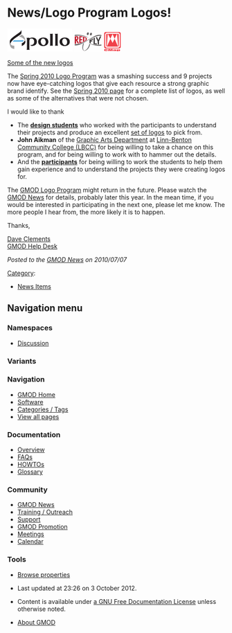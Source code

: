 



<span id="top"></span>




# <span dir="auto">News/Logo Program Logos!</span>









[<img
src="https://raw.githubusercontent.com/GMOD/gmod.github.io/main/mediawiki/images/thumb/1/1b/ApolloLogo.png/150px-ApolloLogo.png"
srcset="https://raw.githubusercontent.com/GMOD/gmod.github.io/main/mediawiki/images/thumb/1/1b/ApolloLogo.png/225px-ApolloLogo.png 1.5x, https://raw.githubusercontent.com/GMOD/gmod.github.io/main/mediawiki/images/thumb/1/1b/ApolloLogo.png/300px-ApolloLogo.png 2x"
width="150" height="54" alt="Apollo logo by Audra Radke" />](../Spring_2010_Logo_Program "Apollo logo by Audra Radke")
[<img
src="https://raw.githubusercontent.com/GMOD/gmod.github.io/main/mediawiki/images/thumb/1/1d/RedFlyLogo.png/65px-RedFlyLogo.png"
srcset="https://raw.githubusercontent.com/GMOD/gmod.github.io/main/mediawiki/images/thumb/1/1d/RedFlyLogo.png/98px-RedFlyLogo.png 1.5x, https://raw.githubusercontent.com/GMOD/gmod.github.io/main/mediawiki/images/thumb/1/1d/RedFlyLogo.png/130px-RedFlyLogo.png 2x"
width="65" height="46" alt="REDFly logo by Alex Read" />](../Spring_2010_Logo_Program "REDFly logo by Alex Read")
[<img
src="https://raw.githubusercontent.com/GMOD/gmod.github.io/main/mediawiki/images/thumb/3/33/CMapLogo.png/40px-CMapLogo.png"
srcset="https://raw.githubusercontent.com/GMOD/gmod.github.io/main/mediawiki/images/thumb/3/33/CMapLogo.png/60px-CMapLogo.png 1.5x, https://raw.githubusercontent.com/GMOD/gmod.github.io/main/mediawiki/images/thumb/3/33/CMapLogo.png/80px-CMapLogo.png 2x"
width="40" height="46" alt="CMap logo by Kathy Bracken" />](../Spring_2010_Logo_Program "CMap logo by Kathy Bracken")

[Some of the new
logos](../Spring_2010_Logo_Program "Spring 2010 Logo Program")

The [Spring 2010 Logo
Program](../Spring_2010_Logo_Program "Spring 2010 Logo Program") was a
smashing success and 9 projects now have eye-catching logos that give
each resource a strong graphic brand identify. See the [Spring 2010
page](../Spring_2010_Logo_Program "Spring 2010 Logo Program") for a
complete list of logos, as well as some of the alternatives that were
not chosen.

I would like to thank

- The **[design
  students](../Spring_2010_Logo_Program#Linn-Benton_Community_College "Spring 2010 Logo Program")**
  who worked with the participants to understand their projects and
  produce an excellent [set of
  logos](../Spring_2010_Logo_Program#Other_Logos "Spring 2010 Logo Program")
  to pick from.
- **John Aikman** of the
  <a href="http://www.linnbenton.edu/go/graphic-arts"
  class="external text" rel="nofollow">Graphic Arts Department</a> at
  <a href="http://www.linnbenton.edu/" class="external text"
  rel="nofollow">Linn-Benton Community College (LBCC)</a> for being
  willing to take a chance on this program, and for being willing to
  work with to hammer out the details.
- And the
  **[participants](../Spring_2010_Logo_Program#Projects "Spring 2010 Logo Program")**
  for being willing to work the students to help them gain experience
  and to understand the projects they were creating logos for.

The [GMOD Logo Program](../GMOD_Logo_Program "GMOD Logo Program") might
return in the future. Please watch the [GMOD
News](../GMOD_News "GMOD News") for details, probably later this year.
In the mean time, if you would be interested in participating in the
next one, please let me know. The more people I hear from, the more
likely it is to happen.

Thanks,

[Dave Clements](../User%3AClements "User%3AClements")  
[GMOD Help Desk](../GMOD_Help_Desk "GMOD Help Desk")

  



*Posted to the [GMOD News](../GMOD_News "GMOD News") on 2010/07/07*






[Category](../Special%3ACategories "Special%3ACategories"):

- [News Items](../Category%3ANews_Items "Category%3ANews Items")






## Navigation menu



### Namespaces


- <span id="ca-talk"><a
  href="http://gmod.org/mediawiki/index.php?title=Talk:News/Logo_Program_Logos!&amp;action=edit&amp;redlink=1"
  accesskey="t"
  title="Discussion about the content page [t]">Discussion</a></span>


### 

### Variants[](#)








<a href="../Main_Page"
style="background-image: url(../../images/GMOD-cogs.png);"
title="Visit the main page"></a>


### Navigation



- <span id="n-GMOD-Home">[GMOD Home](../Main_Page)</span>
- <span id="n-Software">[Software](../GMOD_Components)</span>
- <span id="n-Categories-.2F-Tags">[Categories /
  Tags](../Categories)</span>
- <span id="n-View-all-pages">[View all
  pages](../Special:AllPages)</span>




### Documentation



- <span id="n-Overview">[Overview](../Overview)</span>
- <span id="n-FAQs">[FAQs](../Category%3AFAQ)</span>
- <span id="n-HOWTOs">[HOWTOs](../Category%3AHOWTO)</span>
- <span id="n-Glossary">[Glossary](../Glossary)</span>




### Community



- <span id="n-GMOD-News">[GMOD News](../GMOD_News)</span>
- <span id="n-Training-.2F-Outreach">[Training /
  Outreach](../Training_and_Outreach)</span>
- <span id="n-Support">[Support](../Support)</span>
- <span id="n-GMOD-Promotion">[GMOD Promotion](../GMOD_Promotion)</span>
- <span id="n-Meetings">[Meetings](../Meetings)</span>
- <span id="n-Calendar">[Calendar](../Calendar)</span>




### Tools

- <span id="t-smwbrowselink"><a href="../Special%3ABrowse/News-2FLogo_Program_Logos!"
  rel="smw-browse">Browse properties</a></span>



- <span id="footer-info-lastmod">Last updated at 23:26 on 3 October
  2012.</span>
<!-- - <span id="footer-info-viewcount">6,432 page views.</span> -->
- <span id="footer-info-copyright">Content is available under
  <a href="http://www.gnu.org/licenses/fdl-1.3.html" class="external"
  rel="nofollow">a GNU Free Documentation License</a> unless otherwise
  noted.</span>

<!-- -->

- <span id="footer-places-about">[About
  GMOD](../GMOD%3AAbout "GMOD%3AAbout")</span>

<!-- -->





